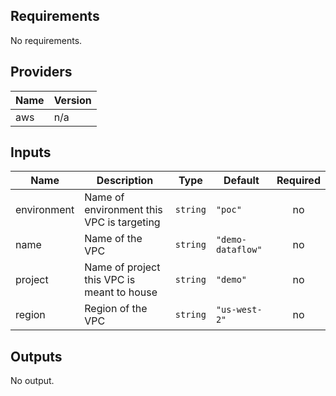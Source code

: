## Requirements

No requirements.

## Providers

| Name | Version |
|------|---------|
| aws | n/a |

## Inputs

| Name | Description | Type | Default | Required |
|------|-------------|------|---------|:--------:|
| environment | Name of environment this VPC is targeting | `string` | `"poc"` | no |
| name | Name of the VPC | `string` | `"demo-dataflow"` | no |
| project | Name of project this VPC is meant to house | `string` | `"demo"` | no |
| region | Region of the VPC | `string` | `"us-west-2"` | no |

## Outputs

No output.

